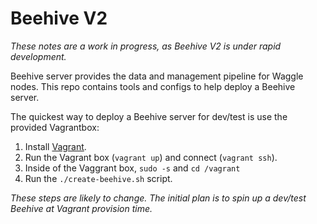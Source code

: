 # Beehive V2

*These notes are a work in progress, as Beehive V2 is under rapid development.*

Beehive server provides the data and management pipeline for Waggle nodes. This repo contains
tools and configs to help deploy a Beehive server.

The quickest way to deploy a Beehive server for dev/test is use the provided Vagrantbox:
1. Install [Vagrant](https://www.vagrantup.com).
2. Run the Vagrant box (`vagrant up`) and connect (`vagrant ssh`).
3. Inside of the Vaggrant box, `sudo -s` and `cd /vagrant`
4. Run the `./create-beehive.sh` script.

*These steps are likely to change. The initial plan is to spin up a dev/test Beehive at Vagrant provision time.*